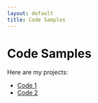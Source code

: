 ```yaml
---
layout: default
title: Code Samples
---
```


# Code Samples

Here are my projects:

- [Code 1](codes/code1.md)
- [Code 2](codes/code2.md)

